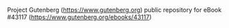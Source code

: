 Project Gutenberg (https://www.gutenberg.org) public repository for eBook #43117 (https://www.gutenberg.org/ebooks/43117)

